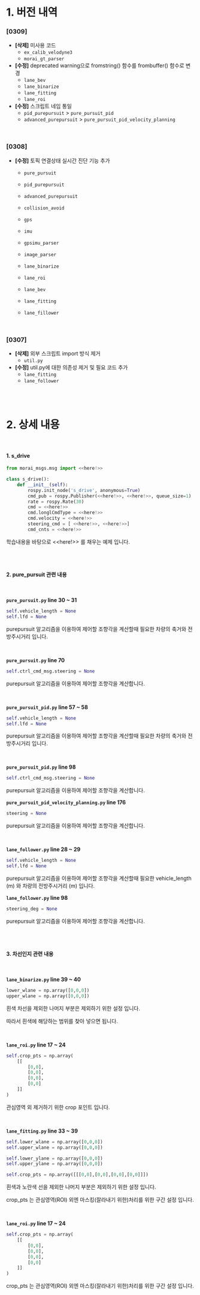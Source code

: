 # 1. 버전 내역

### [0309]

- **[삭제]** 미사용 코드
  - `ex_calib_velodyne3`
  - `morai_gt_parser`
- **[수정]** deprecated warning으로 fromstring() 함수를 frombuffer() 함수로 변경 
  - `lane_bev`
  - `lane_binarize`
  - `lane_fitting`
  - `lane_roi`
- **[수정]** 스크립트 네임 통일
  - `pid_purepursuit` > `pure_pursuit_pid`
  - `advanced_purepursuit` > `pure_pursuit_pid_velocity_planning`

<br>

### [0308]

- **[수정]** 토픽 연결상태 실시간 진단 기능 추가

  - `pure_pursuit`

  - `pid_purepursuit`

  - `advanced_purepursuit`

  - `collision_avoid`
  - `gps`

  - `imu`

  - `gpsimu_parser`

  - `image_parser`

  - `lane_binarize`

  - `lane_roi`

  - `lane_bev`

  - `lane_fitting`

  - `lane_fillower`

<br>

### [0307]

- **[삭제]** 외부 스크립트 import 방식 제거
  - `util.py` 
- **[수정]** util.py에 대한 의존성 제거 및 필요 코드 추가
  - `lane_fitting`
  - `lane_follower`

<br>

<br>

# 2. 상세 내용

<br>

#### 1. s_drive

```python
from morai_msgs.msg import <<here!>>

class s_drive():
    def __init__(self):
        rospy.init_node('s_drive', anonymous=True)
        cmd_pub = rospy.Publisher(<<here!>>, <<here!>>, queue_size=1)
        rate = rospy.Rate(30)
        cmd = <<here!>>
        cmd.longlCmdType = <<here!>>
        cmd.velocity = <<here!>>
        steering_cmd = [ <<here!>>, <<here!>>]
        cmd_cnts = <<here!>>
```

학습내용을 바탕으로 <<here!>> 를 채우는 예제 입니다.

<br>

<br>

#### 2. pure_pursuit 관련 내용

<br>

**`pure_pursuit.py` line 30 ~ 31**

```python
self.vehicle_length = None
self.lfd = None
```

purepursuit 알고리즘을 이용하여 제어할 조향각을 계산할때 필요한 차량의 축거와 전방주시거리 입니다.

<br>

**`pure_pursuit.py` line 70**

```python
self.ctrl_cmd_msg.steering = None
```

purepursuit 알고리즘을 이용하여 제어할 조향각을 계산합니다.

<br>

**`pure_pursuit_pid.py` line 57 ~ 58**

```python
self.vehicle_length = None
self.lfd = None
```

purepursuit 알고리즘을 이용하여 제어할 조향각을 계산할때 필요한 차량의 축거와 전방주시거리 입니다.

<br>

**`pure_pursuit_pid.py` line 98**

```python
self.ctrl_cmd_msg.steering = None
```

purepursuit 알고리즘을 이용하여 제어할 조향각을 계산합니다.
<br>

**`pure_pursuit_pid_velocity_planning.py` line 176**

```python
steering = None
```

purepursuit 알고리즘을 이용하여 제어할 조향각을 계산합니다.

<br>

**`lane_follower.py` line 28 ~ 29**

```python
self.vehicle_length = None
self.lfd = None
```

purepursuit 알고리즘을 이용하여 제어할 조향각을 계산할때 필요한 vehicle_length (m) 와 차량의 전방주시거리 (m) 입니다.

**`lane_follower.py` line 98**

```python
steering_deg = None
```

purepursuit 알고리즘을 이용하여 제어할 조향각을 계산합니다.<br>

<br>

<br>

#### 3. 차선인지 관련 내용

<br>

**`lane_binarize.py` line 39 ~ 40**

```python
lower_wlane = np.array([0,0,0])
upper_wlane = np.array([0,0,0])
```

흰색 차선을 제외한 나머지 부분은 제외하기 위한 설정 입니다.

따라서 흰색에 해당하는 범위를 찾아 넣으면 됩니다. 

<br>

**`lane_roi.py` line 17 ~ 24**

```python
self.crop_pts = np.array(
    [[
        [0,0],
        [0,0],
        [0,0],
        [0,0]
    ]]
)
```

관심영역 외 제거하기 위한 crop 포인트 입니다.

<br>

**`lane_fitting.py` line 33 ~ 39**

```python
self.lower_wlane = np.array([0,0,0])
self.upper_wlane = np.array([0,0,0])

self.lower_ylane = np.array([0,0,0])
self.upper_ylane = np.array([0,0,0])

self.crop_pts = np.array([[[0,0],[0,0],[0,0],[0,0]]])
```

흰색과 노란색 선을 제외한 나머지 부분은 제외하기 위한 설정 입니다.

crop_pts 는 관심영역(ROI) 외엔 마스킹(잘라내기 위한)처리를 위한 구간 설정 입니다.

<br>

**`lane_roi.py` line 17 ~ 24**

```python
self.crop_pts = np.array(
	[[
		[0,0],
		[0,0],
		[0,0],
		[0,0]
	]]
)
```

crop_pts 는 관심영역(ROI) 외엔 마스킹(잘라내기 위한)처리를 위한 구간 설정 입니다.

<br>
